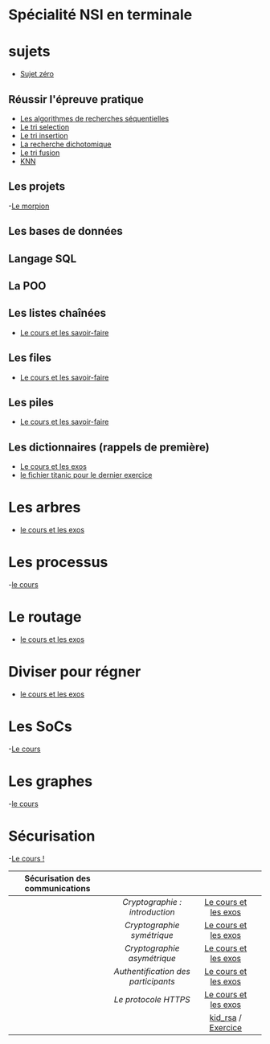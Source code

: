 # Spécialité NSI en terminale

# sujets

- [Sujet zéro](sujet0.pdf)


## Réussir l'épreuve pratique
- [Les algorithmes de recherches séquentielles](nsi_t_rech_o.pdf)
- [Le tri selection](nsi_t_tri_s.pdf)
- [Le tri insertion](nsi_t_tri_i.pdf)
- [La recherche dichotomique](nsi_t_rech_d.pdf)
- [Le tri fusion](nsi_t_tri_f.pdf)
- [KNN](nsi_t_ep_knn.pdf)


## Les projets
-[Le morpion](projet_morpion.pdf)

## Les bases de données

## Langage SQL

## La POO

## Les listes chaînées
- [Le cours et les savoir-faire](nsi_t_ch3.pdf)

## Les files
- [Le cours et les savoir-faire](nsi_t_file.pdf)

## Les piles
- [Le cours et les savoir-faire](nsi_t_pile.pdf)

## Les dictionnaires (rappels de première)
- [Le cours et les exos](nsi_t_ch8.pdf)
- [le fichier titanic pour le dernier exercice](titanic.csv)

# Les arbres 
- [le cours et les exos](nsi_t_ch9.pdf)

# Les processus
-[le cours](nsi_t_ch13.pdf)

# Le routage 
- [le cours et les exos](nsi_t_ch10.pdf)

# Diviser pour régner
- [le cours et les exos](nsi_t_ch11.pdf)

# Les SoCs
-[Le cours](nsi_t_ch12.pdf)

# Les graphes
-[le cours](nsi_t_ch14.pdf)


# Sécurisation
-[Le cours !](nsi_t_secu.pdf)



|**Sécurisation des communications**||||
|:----------------:|:---------------:|:----------:|:-----|
||*Cryptographie : introduction*|[Le cours et les exos](nsi_t_securisation_1.pdf)||
||*Cryptographie symétrique*|[Le cours et les exos](nsi_t_securisation_2.pdf)||
||*Cryptographie asymétrique*|[Le cours et les exos](nsi_t_securisation_3.pdf)||
||*Authentification des participants*|[Le cours et les exos](nsi_t_securisation_4.pdf)||
||*Le protocole HTTPS*|[Le cours et les exos](nsi_t_securisation_5.pdf)||
|||[kid_rsa](https://www.cs.uri.edu/cryptography/publickeykidkrypto.htm) / [Exercice](Kid.pdf)|
